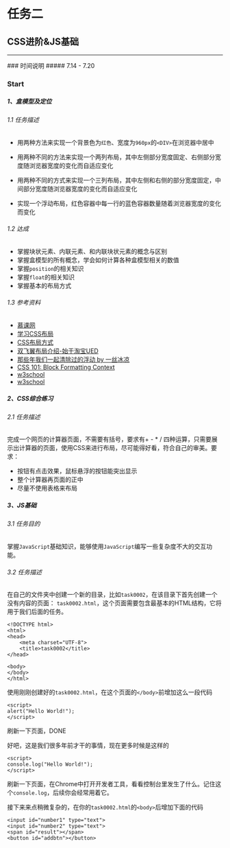 # 任务二

## CSS进阶&JS基础
<hr>
### 时间说明
##### 7.14 - 7.20

### Start

##### 1、盒模型及定位
###### 1.1 任务描述
- 用两种方法来实现一个背景色为<code>红色</code>、宽度为<code>960px</code>的<code>\<DIV></code>在浏览器中居中

- 用两种不同的方法来实现一个两列布局，其中左侧部分宽度固定、右侧部分宽度随浏览器宽度的变化而自适应变化

- 用两种不同的方式来实现一个三列布局，其中左侧和右侧的部分宽度固定，中间部分宽度随浏览器宽度的变化而自适应变化
- 实现一个浮动布局，红色容器中每一行的蓝色容器数量随着浏览器宽度的变化而变化
###### 1.2 达成
- 掌握块状元素、内联元素、和内联块状元素的概念与区别
- 掌握盒模型的所有概念，学会如何计算各种盒模型相关的数值
- 掌握<code>position</code>的相关知识
- 掌握<code>float</code>的相关知识
- 掌握基本的布局方式
###### 1.3 参考资料
- [慕课网](http://www.imooc.com/code/2047)
- [学习CSS布局](http://zh.learnlayout.com/no-layout.html)
- [CSS布局方式](http://teamtreehouse.com/library/css-layout-techniques)
- [双飞翼布局介绍-始于淘宝UED](http://www.imooc.com/wenda/detail/254035)
- [那些年我们一起清除过的浮动 by 一丝冰凉](http://www.iyunlu.com/view/css-xhtml/55.html)
- [CSS 101: Block Formatting Context](http://www.yuiblog.com/blog/2010/05/19/css-101-block-formatting-contexts)
- [w3school](http://w3school.com.cn/css/css_positioning.asp)
- [w3school](http://w3school.com.cn/css/css_boxmodel.asp)

##### 2、CSS综合练习
###### 2.1 任务描述
完成一个网页的计算器页面，不需要有括号，要求有+ - * / 四种运算，只需要展示出计算器的页面，使用CSS来进行布局，尽可能得好看，符合自己的审美。要求：

- 按钮有点击效果，鼠标悬浮的按钮能突出显示
- 整个计算器再页面的正中
- 尽量不使用表格来布局


##### 3、JS基础
###### 3.1 任务目的
掌握`JavaScript`基础知识，能够使用`JavaScript`编写一些复杂度不大的交互功能。
###### 3.2 任务描述
在自己的文件夹中创建一个新的目录，比如`task0002`，在该目录下首先创建一个没有内容的页面： `task0002.html`，这个页面需要包含最基本的HTML结构，它将用于我们后面的任务。

	<!DOCTYPE html>
	<html>
	<head>
    	<meta charset="UTF-8">
    	<title>task0002</title>
	</head>

	<body>
	</body>
	</html>


使用刚刚创建好的`task0002.html`，在这个页面的`</body>`前增加这么一段代码

	<script>
	alert("Hello World!");
	</script>

刷新一下页面，DONE

好吧，这是我们很多年前才干的事情，现在更多时候是这样的

	<script>
	console.log("Hello World!");
	</script>

刷新一下页面，在Chrome中打开开发者工具，看看控制台里发生了什么。记住这个`console.log`，后续你会经常用着它。

接下来来点稍微复杂的，在你的`task0002.html`的`<body>`后增加下面的代码

	<input id="number1" type="text">
	<input id="number2" type="text">
	<span id="result"></span>
	<button id="addbtn"></button>

